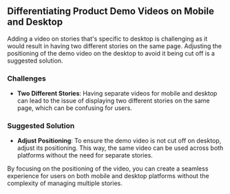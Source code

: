 ## Differentiating Product Demo Videos on Mobile and Desktop

Adding a video on stories that's specific to desktop is challenging as it would result in having two different stories on the same page. Adjusting the positioning of the demo video on the desktop to avoid it being cut off is a suggested solution.

### Challenges
- **Two Different Stories**: Having separate videos for mobile and desktop can lead to the issue of displaying two different stories on the same page, which can be confusing for users.

### Suggested Solution
- **Adjust Positioning**: To ensure the demo video is not cut off on desktop, adjust its positioning. This way, the same video can be used across both platforms without the need for separate stories.

By focusing on the positioning of the video, you can create a seamless experience for users on both mobile and desktop platforms without the complexity of managing multiple stories.